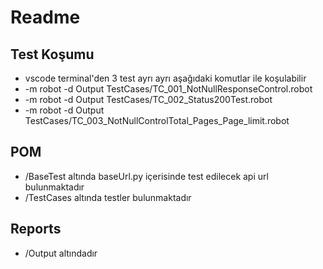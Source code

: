 # Readme

## Test Koşumu

- vscode terminal'den 3 test ayrı ayrı aşağıdaki komutlar ile koşulabilir
- -m robot -d Output TestCases/TC_001_NotNullResponseControl.robot
- -m robot -d Output TestCases/TC_002_Status200Test.robot
- -m robot -d Output TestCases/TC_003_NotNullControlTotal_Pages_Page_limit.robot

## POM
- /BaseTest altında baseUrl.py içerisinde test edilecek api url bulunmaktadır
- /TestCases altında testler bulunmaktadır

## Reports
-	/Output altındadır
